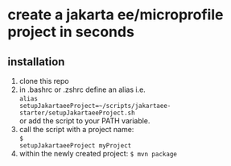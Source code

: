 # create a jakarta ee/microprofile project in seconds

## installation
1. clone this repo
2. in .bashrc or .zshrc define an alias i.e. <br>
<code>alias setupJakartaeeProject=~/scripts/jakartaee-starter/setupJakartaeeProject.sh</code><br>
or add the script to your PATH variable.
3. call the script with a project name:<br>
<code>$ setupJakartaeeProject myProject</code>
4. within the newly created project:
<code>$ mvn package</code>